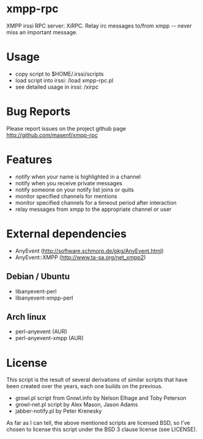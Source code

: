 xmpp-rpc
========

XMPP irssi RPC server: XiRPC. Relay irc messages to/from xmpp -- 
never miss an important message.

Usage
=====

* copy script to $HOME/.irssi/scripts
* load script into irssi: /load xmpp-rpc.pl
* see detailed usage in irssi: /xirpc

Bug Reports
===========

Please report issues on the project github page
http://github.com/masenf/xmpp-rpc

Features
========
* notify when your name is highlighted in a channel
* notify when you receive private messages
* notify someone on your notify list joins or quits
* monitor specified channels for mentions
* monitor specified channels for a timeout period after interaction
* relay messages from xmpp to the appropriate channel or user

External dependencies
=====================

* AnyEvent (http://software.schmorp.de/pkg/AnyEvent.html)
* AnyEvent::XMPP (http://www.ta-sa.org/net_xmpp2)

Debian / Ubuntu
---------------

* libanyevent-perl
* libanyevent-xmpp-perl

Arch linux
----------

* perl-anyevent (AUR)
* perl-anyevent-xmpp (AUR)

License
=======

This script is the result of several derivations of similar scripts that have 
been created over the years, each one builds on the previous.

* growl.pl script from Growl.info by Nelson Elhage and Toby Peterson
* growl-net.pl script by Alex Mason, Jason Adams
* jabber-notify.pl by Peter Krenesky

As far as I can tell, the above mentioned scripts are licensed BSD, so I've
chosen to license this script under the BSD 3 clause license (see LICENSE).

